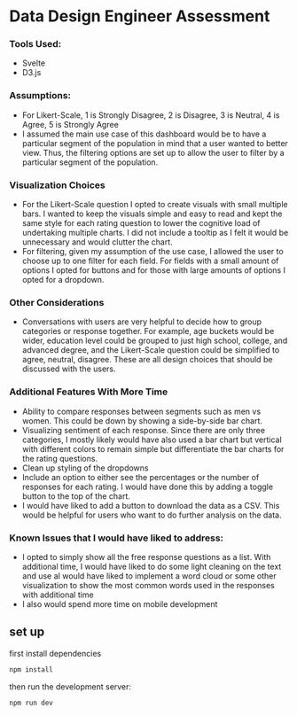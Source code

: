 # Data Design Engineer Assessment

### Tools Used:

- Svelte
- D3.js

### Assumptions:

- For Likert-Scale, 1 is Strongly Disagree, 2 is Disagree, 3 is Neutral, 4 is Agree, 5 is Strongly Agree
- I assumed the main use case of this dashboard would be to have a particular segment of the population in mind that a user wanted to better view. Thus, the filtering options are set up to allow the user to filter by a particular segment of the population.

### Visualization Choices

- For the Likert-Scale question I opted to create visuals with small multiple bars. I wanted to keep the visuals simple and easy to read and kept the same style for each rating question to lower the cognitive load of undertaking multiple charts. I did not include a tooltip as I felt it would be unnecessary and would clutter the chart.
- For filtering, given my assumption of the use case, I allowed the user to choose up to one filter for each field. For fields with a small amount of options I opted for buttons and for those with large amounts of options I opted for a dropdown.

### Other Considerations

- Conversations with users are very helpful to decide how to group categories or response together. For example, age buckets would be wider, education level could be grouped to just high school, college, and advanced degree, and the Likert-Scale question could be simplified to agree, neutral, disagree. These are all design choices that should be discussed with the users.

### Additional Features With More Time

- Ability to compare responses between segments such as men vs women. This could be down by showing a side-by-side bar chart.
- Visualizing sentiment of each response. Since there are only three categories, I mostly likely would have also used a bar chart but vertical with different colors to remain simple but differentiate the bar charts for the rating questions.
- Clean up styling of the dropdowns
- Include an option to either see the percentages or the number of responses for each rating. I would have done this by adding a toggle button to the top of the chart.
- I would have liked to add a button to download the data as a CSV. This would be helpful for users who want to do further analysis on the data.

### Known Issues that I would have liked to address:

- I opted to simply show all the free response questions as a list. With additional time, I would have liked to do some light cleaning on the text and use aI would have liked to implement a word cloud or some other visualization to show the most common words used in the responses with additional time
- I also would spend more time on mobile development 

## set up

first install dependencies

```bash
npm install
```

then run the development server:

```bash
npm run dev
```
